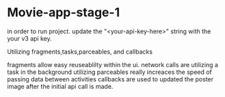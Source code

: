 # Movie-app-stage-1


in order to run project. update the  "\<your-api-key-here\>" string with the your v3 api key.

Utilizing fragments,tasks,parceables, and callbacks

fragments allow easy reuseablilty within the ui.
network calls are utilizing a task in the background
utilizing parceables really increaces the speed of passing data between activities 
callbacks are used to updated the poster image after the initial api call is made.

